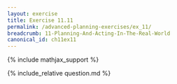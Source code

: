 ```yaml
---
layout: exercise
title: Exercise 11.11
permalink: /advanced-planning-exercises/ex_11/
breadcrumb: 11-Planning-And-Acting-In-The-Real-World
canonical_id: ch11ex11
---
```


{% include mathjax_support %}
<div id="hiddden">{% include_relative question.md %}</div>